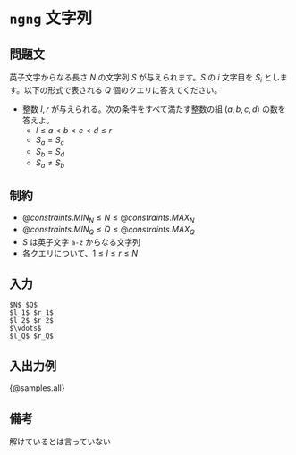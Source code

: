 # `ngng` 文字列

## 問題文

英子文字からなる長さ $N$ の文字列 $S$ が与えられます。$S$ の $i$ 文字目を $S_i$ とします。以下の形式で表される $Q$ 個のクエリに答えてください。

- 整数 $l, r$ が与えられる。次の条件をすべて満たす整数の組 $(a, b, c, d)$ の数を答えよ。
    - $l \le a < b < c < d \le r$
    - $S_a = S_c$
    - $S_b = S_d$
    - $S_a \ne S_b$

<!--
$i$ 回目のクエリでは、$S$ の $l_i$ 文字目から $r_i$ 文字目までを切り取った部分文字列を $X$ として $X$`` の（連続するとは限らない）長さ $4$ の部分文字列のうち `abab` の形になっているもの（例えば、文字列 `aaabbaabb` は `abab` の形になっているとは言わない）は何通りかを答える
-->

## 制約

- ${@constraints.MIN_N} \le N \le {@constraints.MAX_N}$
- ${@constraints.MIN_Q} \le Q \le {@constraints.MAX_Q}$
- $S$ は英子文字 `a-z` からなる文字列
- 各クエリについて、$1 \le l \le r \le N$

## 入力

```
$N$ $Q$
$l_1$ $r_1$
$l_2$ $r_2$
$\vdots$
$l_Q$ $r_Q$
```

## 入出力例

{@samples.all}

## 備考

解けているとは言っていない

